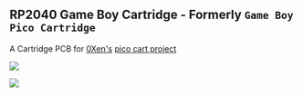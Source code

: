 ## RP2040 Game Boy Cartridge - Formerly `Game Boy Pico Cartridge`

A Cartridge PCB for [0Xen's](https://www.reddit.com/user/LyneByLyne) [pico cart project](https://github.com/0xen/PICO-GB)

![](https://i.imgur.com/4uU4ubY.png)

![](https://i.imgur.com/FXd17Rr.png)
